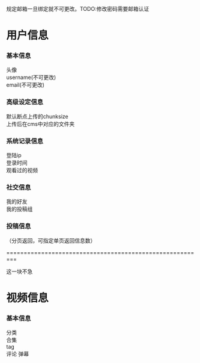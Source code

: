 规定邮箱一旦绑定就不可更改。TODO:修改密码需要邮箱认证

# 用户信息
### 基本信息
头像  
username(不可更改)  
email(不可更改)  


### 高级设定信息

默认断点上传的chunksize  
上传后在cms中对应的文件夹


### 系统记录信息
登陆ip  
登录时间  
观看过的视频


### 社交信息
我的好友  
我的投稿组  


### 投稿信息
（分页返回，可指定单页返回信息数）     
             
=========================================================
        
这一块不急        
# 视频信息
### 基本信息
分类  
合集  
tag  
评论
弹幕